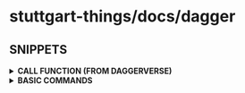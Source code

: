 # stuttgart-things/docs/dagger

## SNIPPETS

<details><summary><b>CALL FUNCTION (FROM DAGGERVERSE)</b></summary>

```bash
# OUTPUT TEXT
dagger call -m github.com/shykes/daggerverse/hello@v0.1.2 hello --giant=false --name=pat

# SCAN IMAGE REF W/ AQUA TRIVY
dagger call -m github.com/jpadams/daggerverse/trivy@v0.3.0 scan-image --image-ref alpine/git:latest

# BUILD GO BINARY
dagger call -m github.com/felipecruz91/daggerverse/go build --source . --goVersion 1.23.1 -o bin
```

</details>


<details><summary><b>BASIC COMMANDS</b></summary>

https://docs.dagger.io/quickstart/daggerize

```bash
# CREATE MODULE (GO); SOURCE: ./hello; NAME: modules
dagger init --sdk=go --source=./hello --name modules

# RUN PIPELINE (PUBLISH=METHOD NAME)
dagger call publish --source=.
```


</details>
